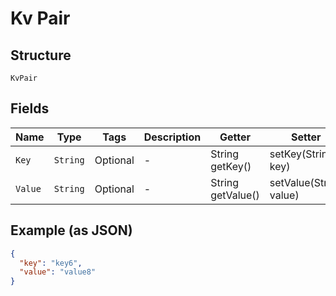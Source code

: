 
# Kv Pair

## Structure

`KvPair`

## Fields

| Name | Type | Tags | Description | Getter | Setter |
|  --- | --- | --- | --- | --- | --- |
| `Key` | `String` | Optional | - | String getKey() | setKey(String key) |
| `Value` | `String` | Optional | - | String getValue() | setValue(String value) |

## Example (as JSON)

```json
{
  "key": "key6",
  "value": "value8"
}
```

